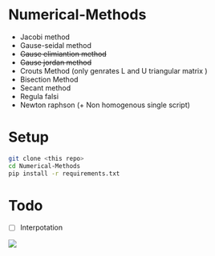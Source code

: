 # Numerical-Methods

- Jacobi method
- Gause-seidal method
- ~~Gause elimiantion method~~
- ~~Gause jordan method~~
- Crouts Method (only genrates L and U triangular matrix )
- Bisection Method
- Secant method
- Regula falsi
- Newton raphson (+ Non homogenous single script)

# Setup

```bash
git clone <this repo>
cd Numerical-Methods 
pip install -r requirements.txt 
```
# Todo 
- [  ] Interpotation

<a href="https://github.com/IIITB-IT-CS-ECE-2024Batch/Numerical-Methods/graphs/contributors">
  <img src="https://contrib.rocks/image?repo=IIITB-IT-CS-ECE-2024Batch/Numerical-Methods" />
</a>
